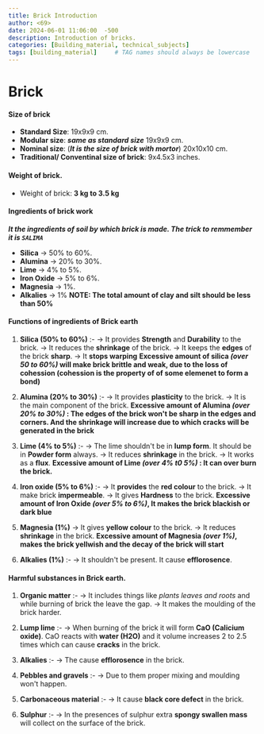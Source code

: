 ```yaml
---
title: Brick Introduction 
author: <69>
date: 2024-06-01 11:06:00  -500
description: Introduction of bricks. 
categories: [Building_material, technical_subjects]
tags: [building_material]     # TAG names should always be lowercase
---
```


# Brick

#### Size of brick 
* **Standard Size**: 19x9x9 cm.
* **Modular size**: ***same as standard size*** 19x9x9 cm.
* **Nominal size**: (***It is the size of brick with mortor***) 20x10x10 cm.
* **Traditional/ Conventinal size of brick**: 9x4.5x3 inches.

#### Weight of brick. 
* Weight of brick: **3 kg to 3.5 kg**

#### Ingredients of brick work 
***It the ingredients of soil by which brick is made. The trick to remmember it is `SALIMA`***
* **Silica** -> 50% to 60%.
* **Alumina** -> 20% to 30%.
* **Lime** -> 4% to 5%.
* **Iron Oxide** -> 5% to 6%.
* **Magnesia** -> 1%.
* **Alkalies** -> 1%
**NOTE: The total amount of clay and silt should be less than 50%**

#### Functions of ingredients of Brick earth 

1. **Silica (50% to 60%)** :-
    -> It provides **Strength** and **Durability** to the brick.
    -> It reduces the **shrinkage** of the brick.
    -> It keeps the **edges** of the brick **sharp**.
    -> It **stops warping**
    **Excessive amount of silica _(over 50 to 60%)_ will make brick brittle and weak, due to the loss of cohession (cohession is the property of of some elemenet to form a bond)**

2. **Alumina (20% to 30%)** :-
    -> It provides **plasticity** to the brick.
    -> It is the main component of the brick. 
    **Excessive amount of Alumina _(over 20% to 30%)_ : The edges of the brick won't be sharp in the edges and corners. And the shrinkage will increase due to which cracks will be generated in the brick**

3. **Lime (4% to 5%)** :-
    -> The lime shouldn't be in **lump form**. It should be in **Powder form** always.
    -> It reduces **shrinkage** in the brick.
    -> It works as a **flux**.
    **Excessive amount of Lime _(over 4% t0 5%)_ : It can over burn the brick.**

4. **Iron oxide (5% to 6%)** :-
    -> It **provides** the **red colour** to the brick.
    -> It make brick **impermeable**.
    -> It gives **Hardness** to the brick.
    **Excessive amount of Iron Oxide _(over 5% to 6%)_, It makes the brick blackish or dark blue**

5. **Magnesia (1%)**
    -> It gives **yellow colour** to the brick.
    -> It reduces **shrinkage** in the brick.
    **Excessive amount of Magnesia _(over 1%)_, makes the brick yellwish and the decay of the brick will start**

6. **Alkalies (1%)** :-
    -> It shouldn't be present. It cause **efflorosence**.


#### Harmful substances in Brick earth. 
1. **Organic matter** :-
    -> It includes things like _plants leaves and roots_ and while burning of brick the leave the gap.
    -> It makes the moulding of the brick harder. 

2. **Lump lime** :-
   -> When burning of the brick it will form **CaO (Calicium oxide)**. CaO reacts with **water (H2O)** and it volume increases 2 to 2.5 times which can cause **cracks** in the brick. 

3. **Alkalies** :-
    -> The cause **efflorosence** in the brick.

4. **Pebbles and gravels** :-
    -> Due to them proper mixing and moulding won't happen.

5. **Carbonaceous material** :-
    -> It cause **black core defect** in the brick.

6. **Sulphur** :-
    -> In the presences of sulphur extra **spongy swallen mass** will collect on the surface of the brick. 

